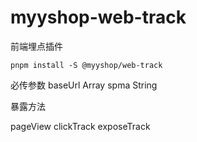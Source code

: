 # myyshop-web-track

前端埋点插件

`pnpm install -S @myyshop/web-track`

必传参数
baseUrl Array
spma String

暴露方法

pageView
clickTrack
exposeTrack
